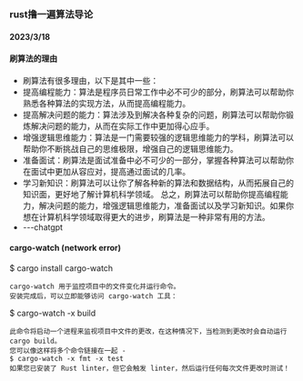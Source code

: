 ### rust撸一遍算法导论

#### 2023/3/18

#### 刷算法的理由

- 刷算法有很多理由，以下是其中一些：
- 提高编程能力：算法是程序员日常工作中必不可少的部分，刷算法可以帮助你熟悉各种算法的实现方法，从而提高编程能力。
- 提高解决问题的能力：算法涉及到解决各种复杂的问题，刷算法可以帮助你锻炼解决问题的能力，从而在实际工作中更加得心应手。
- 增强逻辑思维能力：算法是一门需要较强的逻辑思维能力的学科，刷算法可以帮助你不断挑战自己的思维极限，增强自己的逻辑思维能力。
- 准备面试：刷算法是面试准备中必不可少的一部分，掌握各种算法可以帮助你在面试中更加从容应对，提高通过面试的几率。
- 学习新知识：刷算法可以让你了解各种新的算法和数据结构，从而拓展自己的知识面，更好地了解计算机科学领域。
总之，刷算法可以帮助你提高编程能力，解决问题的能力，增强逻辑思维能力，准备面试以及学习新知识。如果你想在计算机科学领域取得更大的进步，刷算法是一种非常有用的方法。
- ---chatgpt

#### cargo-watch  (network error)

$ cargo install cargo-watch
```
cargo-watch 用于监控项目中的文件变化并运行命令。
安装完成后，可以立即能够访问 cargo-watch 工具：
```
$ cargo-watch -x build
```
此命令将启动一个进程来监视项目中文件的更改，在这种情况下，当检测到更改时会自动运行cargo build。
您可以像这样将多个命令链接在一起 -
$ cargo-watch -x fmt -x test
如果您已安装了 Rust linter，但它会触发 linter，然后运行任何每次文件更改时测试！